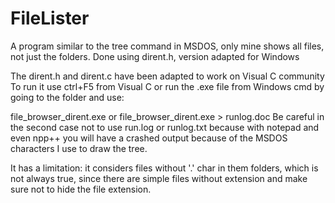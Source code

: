 # FileLister
A program similar to the tree command in MSDOS, only mine shows all files, not just the folders. Done using dirent.h, version adapted for Windows

The dirent.h and dirent.c have been adapted to work on Visual C community
To run it use ctrl+F5 from Visual C or run the .exe file from Windows cmd by going to the folder and use:

file_browser_dirent.exe or
file_browser_dirent.exe > runlog.doc 
Be careful in the second case not to use run.log or runlog.txt because with notepad and even npp++ you will have a crashed output because of the MSDOS characters I use to draw the tree.

It has a limitation: it considers files without '.' char in them folders, which is not always true, since there are simple files without extension and make sure not to hide the file extension.


